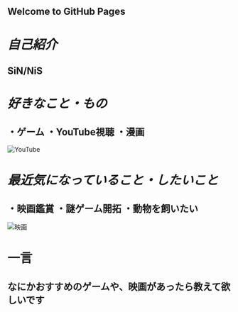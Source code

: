 ## Welcome to GitHub Pages

# *自己紹介*
## SiN/NiS


# *好きなこと・もの*
## ・ゲーム ・YouTube視聴 ・漫画


 ![YouTube](https://tyoudoii-illust.com/wp-content/uploads/2021/01/youtuber_01_%E3%82%B5%E3%83%A0%E3%83%8D.png)
# *最近気になっていること・したいこと*
## ・映画鑑賞 ・謎ゲーム開拓 ・動物を飼いたい  


 ![映画](https://tyoudoii-illust.com/wp-content/uploads/2021/02/movie_%E3%82%B5%E3%83%A0%E3%83%8D.png)

# 一言
## なにかおすすめのゲームや、映画があったら教えて欲しいです

